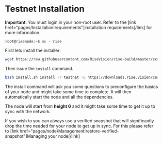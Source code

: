 # Testnet Installation

**Important**: You must login in your non-root user. Refer to the [link href="pages/Installation!requirements"]installation requirements[/link] for more information.

```
root@risenode:~$ su - rise
```

First lets install the installer:

```bash
wget https://raw.githubusercontent.com/RiseVision/rise-build/master/scripts/install.sh
```

Then issue the `install` command.

```bash
bash install.sh install -r testnet -u https://downloads.rise.vision/core/testnet/latest.tar.gz
```

The install command will ask you some questions to preconfigure the basics of your node and might take some time to complete. It will then automatically start the node and all the dependencies.

The node will start from **height 0** and it might take some time to get it up to sync with the network.

If you wish to you can always use a verified snapshot that will significantly drop the time needed for your node to get up in sync. For this please refer to [link href="pages/node/Management!restore-verified-snapshot"]Managing your node[/link]
